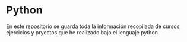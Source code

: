 # Python 
En este repositorio se guarda toda la información recopilada de cursos, ejercicios y pryectos que he realizado bajo el lenguaje python.
